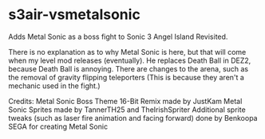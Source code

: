 # s3air-vsmetalsonic
Adds Metal Sonic as a boss fight to Sonic 3 Angel Island Revisited.

There is no explanation as to why Metal Sonic is here, but that will come when my level mod releases (eventually).
He replaces Death Ball in DEZ2, because Death Ball is annoying.
There are changes to the arena, such as the removal of gravity flipping teleporters (This is because they aren't a mechanic used in the fight.)

Credits:
Metal Sonic Boss Theme 16-Bit Remix made by JustKam
Metal Sonic Sprites made by TannerTH25 and TheIrishSpriter
Additional sprite tweaks (such as laser fire animation and facing forward) done by Benkoopa
SEGA for creating Metal Sonic
